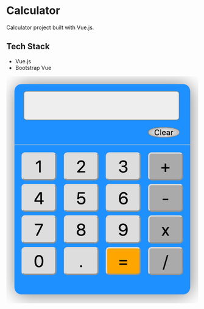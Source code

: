 # Calculator
Calculator project built with Vue.js.

## Tech Stack
* Vue.js
* Bootstrap Vue

<img src="calculator.png">

